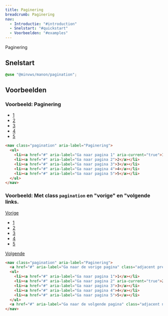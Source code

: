 ```yaml
---
title: Paginering
breadcrumb: Paginering
nav:
  - Introductie: "#introduction"
  - Snelstart: "#quickstart"
  - Voorbeelden: "#examples"
---
```

<p class="introduction">Paginering</p>

<h2 id="quickstart">Snelstart</h2>

```scss
@use "@minvws/manon/pagination";
```

<h2 id="examples">Voorbeelden</h2>

### Voorbeeld: Paginering

<nav class="pagination" aria-label="Paginering" id="pagination-nav">
  <ul>
    <li>
      <a href="#pagination-nav" aria-label="Ga naar pagina 1" aria-current="true">1</a>
    </li>
    <li><a href="#pagination-nav" aria-label="Ga naar pagina 2">2</a></li>
    <li><a href="#pagination-nav" aria-label="Ga naar pagina 3">3</a></li>
    <li><a href="#pagination-nav" aria-label="Ga naar pagina 4">4</a></li>
    <li><a href="#pagination-nav" aria-label="Ga naar pagina 5">5</a></li>
  </ul>
</nav>

```html
<nav class="pagination" aria-label="Paginering">
  <ul>
    <li><a href="#" aria-label="Ga naar pagina 1" aria-current="true">1</a></li>
    <li><a href="#" aria-label="Ga naar pagina 2">2</a></li>
    <li><a href="#" aria-label="Ga naar pagina 3">3</a></li>
    <li><a href="#" aria-label="Ga naar pagina 4">4</a></li>
    <li><a href="#" aria-label="Ga naar pagina 5">5</a></li>
  </ul>
</nav>
```

### Voorbeeld: Met class `pagination` en "vorige" en "volgende links.

<nav class="pagination" aria-label="Paginering" id="pagination-next-prev">
  <a
    href="#pagination-next-prev"
    aria-label="Ga naar de vorige pagina"
    class="adjacent previous">Vorige</a>
  <ul>
    <li><a href="#pagination-next-prev" aria-label="Ga naar pagina 1">1</a></li>
    <li>
      <a href="#pagination-next-prev" aria-label="Ga naar pagina 2" aria-current="true">2</a>
    </li>
    <li><a href="#pagination-next-prev" aria-label="Ga naar pagina 3">3</a></li>
    <li><a href="#pagination-next-prev" aria-label="Ga naar pagina 4">4</a></li>
    <li><a href="#pagination-next-prev" aria-label="Ga naar pagina 5">5</a></li>
  </ul>
  <a
    href="#pagination-next-prev"
    aria-label="Ga naar de volgende pagina"
    class="adjacent next">Volgende</a>
</nav>

```html
<nav class="pagination" aria-label="Paginering">
  <a href="#" aria-label="Ga naar de vorige pagina" class="adjacent previous">Vorige</a>
  <ul>
    <li><a href="#" aria-label="Ga naar pagina 1">1</a></li>
    <li><a href="#" aria-label="Ga naar pagina 2" aria-current="true">2</a></li>
    <li><a href="#" aria-label="Ga naar pagina 3">3</a></li>
    <li><a href="#" aria-label="Ga naar pagina 4">4</a></li>
    <li><a href="#" aria-label="Ga naar pagina 5">5</a></li>
  </ul>
  <a href="#" aria-label="Ga naar de volgende pagina" class="adjacent next">Volgende</a>
</nav>
```
